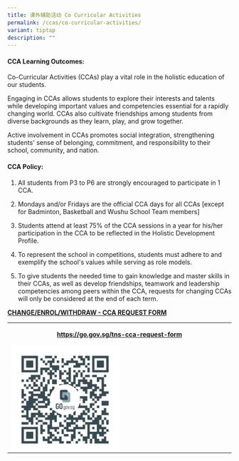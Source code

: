 ```yaml
---
title: 课外辅助活动 Co Curricular Activities
permalink: /ccas/co-curricular-activities/
variant: tiptap
description: ""
---
```

<h4>CCA Learning Outcomes:</h4>
<p>Co-Curricular Activities (CCAs) play a vital role in the holistic education
of our students.</p>
<p>Engaging in CCAs allows students to explore their interests and talents
while developing important values and competencies essential for a rapidly
changing world. CCAs also cultivate friendships among students from diverse
backgrounds as they learn, play, and grow together.</p>
<p>Active involvement in CCAs promotes social integration, strengthening
students' sense of belonging, commitment, and responsibility to their school,
community, and nation.</p>
<h4>CCA Policy:</h4>
<ol data-tight="true" class="tight">
<li>
<p>All students from P3 to P6 are strongly encouraged to participate in 1
CCA.</p>
</li>
<li>
<p>Mondays and/or Fridays are the official CCA days for all CCAs [except
for Badminton, Basketball and Wushu School Team members]</p>
</li>
<li>
<p>Students attend at least 75% of the CCA sessions in a year for his/her
participation in the CCA to be reflected in the Holistic Development Profile.</p>
</li>
<li>
<p>To represent the school in competitions, students must adhere to and exemplify
the school's values while serving as role models.</p>
</li>
<li>
<p>To give students the needed time to gain knowledge and master skills in
their CCAs, as well as develop friendships, teamwork and leadership competencies
among peers within the CCA, requests for changing CCAs will only be considered
at the end of each term.&nbsp;
<br>
</p>
</li>
</ol>
<p><strong><u>CHANGE/ENROL/WITHDRAW - CCA REQUEST FORM</u></strong>
</p>
<table style="minWidth: 25px">
<colgroup>
<col>
</colgroup>
<tbody>
<tr>
<th rowspan="1" colspan="1">
<p><strong><a href="https://go.gov.sg/tns-cca-request-form" rel="noopener noreferrer nofollow" target="_blank">https://go.gov.sg/tns-cca-request-form</a></strong>
</p>
</th>
</tr>
<tr>
<td rowspan="1" colspan="1"><a class="isomer-image-wrapper" href="https://go.gov.sg/tns-cca-request-form"><img style="width: 50%;" height="auto" width="100%" alt="" src="/images/CCAs/https___go_gov_sg_tns_cca_request_form.png"></a>
</td>
</tr>
</tbody>
</table>
<p></p>